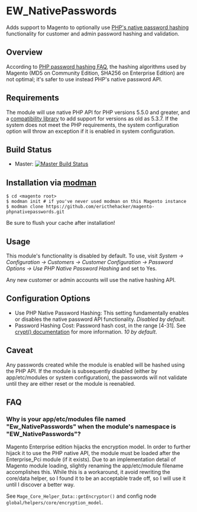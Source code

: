 # EW_NativePasswords

Adds support to Magento to optionally use 
[PHP's native password hashing](http://php.net/manual/en/function.password-hash.php) functionality
for customer and admin password hashing and validation.

## Overview

According to [PHP password hashing FAQ](http://php.net/manual/en/faq.passwords.php#faq.passwords.fasthash), the hashing 
algorithms used by Magento (MD5 on Community Edition, SHA256 on Enterprise Edition) are not optimal; it's safer to use instead 
PHP's native password API.

## Requirements

The module will use native PHP API for PHP versions 5.5.0 and greater, and a 
[compatibility library](https://github.com/ircmaxell/password_compat) to add support for versions as old as 5.3.7.
If the system does not meet the PHP requirements, the system configuration option will throw an exception
if it is enabled in system configuration.

## Build Status

- Master: [![Master Build Status](https://api.travis-ci.org/ericthehacker/magento-phpnativepasswords.png?branch=master)](https://travis-ci.org/ericthehacker/magento-phpnativepasswords)

## Installation via [modman](https://github.com/colinmollenhour/modman)

```
$ cd <magento root>
$ modman init # if you've never used modman on this Magento instance
$ modman clone https://github.com/ericthehacker/magento-phpnativepasswords.git
```

Be sure to flush your cache after installation!

## Usage

This module's functionality is disabled by default. To use, visit *System -> Configuration -> Customers -> 
Customer Configuration -> Password Options -> Use PHP Native Password Hashing* and set to Yes.

Any new customer or admin accounts will use the native hashing API.

## Configuration Options

- Use PHP Native Password Hashing: This setting fundamentally enables or disables the native password API functionality.
  *Disabled by default*.
- Password Hashing Cost: Password hash cost, in the range [4-31]. See 
  [crypt() documentation](http://php.net/manual/en/function.crypt.php) for more information. *10 by default*.

## Caveat

Any passwords created while the module is enabled will be hashed using the PHP API. If the module is subsequently 
disabled (either by app/etc/modules or system configuration), the passwords will not validate until they are either
reset or the module is reenabled.
  
## FAQ

### Why is your app/etc/modules file named "Ew_NativePasswords" when the module's namespace is "EW_NativePasswords"?

Magento Enterprise edition hijacks the encryption model. In order to further hijack it to use the PHP
native API, the module must be loaded after the Enterprise_Pci module (if it exists).
Due to an implementation detail of Magento module loading, slightly renaming the app/etc/module 
filename accomplishes this. While this is a workaround, it avoid rewriting the core/data helper,
so I found it to be an acceptable trade off, so I will use it until I discover a better way.

See `Mage_Core_Helper_Data::getEncryptor()` and config node `global/helpers/core/encryption_model`. 
